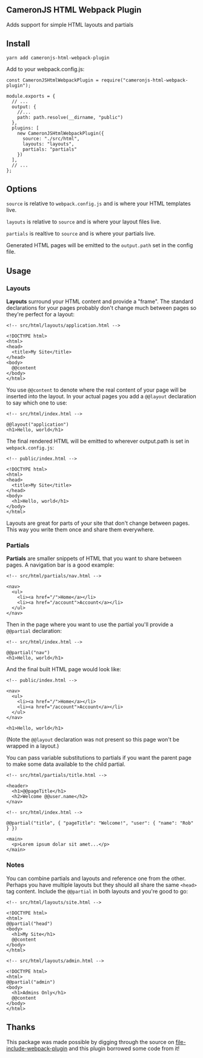 ## CameronJS HTML Webpack Plugin

Adds support for simple HTML layouts and partials

## Install

    yarn add cameronjs-html-webpack-plugin

Add to your webpack.config.js:

    const CameronJSHtmlWebpackPlugin = require("cameronjs-html-webpack-plugin");

    module.exports = {
      // ...
      output: {
        //...
        path: path.resolve(__dirname, "public")
      },
      plugins: [
        new CameronJSHtmlWebpackPlugin({
          source: "./src/html",
          layouts: "layouts",
          partials: "partials"
        })
      ],
      // ...
    };

## Options

`source` is relative to `webpack.config.js` and is where your HTML templates live.

`layouts` is relative to `source` and is where your layout files live.

`partials` is realtive to `source` and is where your partials live.

Generated HTML pages will be emitted to the `output.path` set in the config file.

## Usage

### Layouts

**Layouts** surround your HTML content and provide a "frame". The standard <html> declarations for your pages probably don't change much between pages so they're perfect for a layout:

    <!-- src/html/layouts/application.html -->

    <!DOCTYPE html>
    <html>
    <head>
      <title>My Site</title>
    </head>
    <body>
      @@content
    </body>
    </html>

You use `@@content` to denote where the real content of your page will be inserted into the layout. In your actual pages you add a `@@layout` declaration to say which one to use:

    <!-- src/html/index.html -->

    @@layout("application")
    <h1>Hello, world</h1>

The final rendered HTML will be emitted to wherever output.path is set in `webpack.config.js`:

    <!-- public/index.html -->

    <!DOCTYPE html>
    <html>
    <head>
      <title>My Site</title>
    </head>
    <body>
      <h1>Hello, world</h1>
    </body>
    </html>

Layouts are great for parts of your site that don't change between pages. This way you write them once and share them everywhere.

### Partials

**Partials** are smaller snippets of HTML that you want to share between pages. A navigation bar is a good example:

    <!-- src/html/partials/nav.html -->

    <nav>
      <ul>
        <li><a href="/">Home</a></li>
        <li><a href="/account">Account</a></li>
      </ul>
    </nav>

Then in the page where you want to use the partial you'll provide a `@@partial` declaration:

    <!-- src/html/index.html -->

    @@partial("nav")
    <h1>Hello, world</h1>

And the final built HTML page would look like:

    <!-- public/index.html -->

    <nav>
      <ul>
        <li><a href="/">Home</a></li>
        <li><a href="/account">Account</a></li>
      </ul>
    </nav>

    <h1>Hello, world</h1>

(Note the `@@layout` declaration was not present so this page won't be wrapped in a layout.)

You can pass variable substitutions to partials if you want the parent page to make some data available to the child partial.

    <!-- src/html/partials/title.html -->

    <header>
      <h1>@@pageTitle</h1>
      <h2>Welcome @@user.name</h2>
    </nav>

    <!-- src/html/index.html -->

    @@partial("title", { "pageTitle": "Welcome!", "user": { "name": "Rob" } })

    <main>
      <p>Lorem ipsum dolar sit amet...</p>
    </main>

### Notes

You can combine partials and layouts and reference one from the other. Perhaps you have multiple layouts but they should all share the same `<head>` tag content. Include the `@@partial` in both layouts and you're good to go:

    <!-- src/html/layouts/site.html -->

    <!DOCTYPE html>
    <html>
    @@partial("head")
    <body>
      <h1>My Site</h1>
      @@content
    </body>
    </html>

    <!-- src/html/layouts/admin.html -->

    <!DOCTYPE html>
    <html>
    @@partial("admin")
    <body>
      <h1>Admins Only</h1>
      @@content
    </body>
    </html>

## Thanks

This package was made possible by digging through the source on [file-include-webpack-plugin](https://www.npmjs.com/package/) and this plugin borrowed some code from it!
